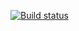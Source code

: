 [![Build status](https://ci.appveyor.com/api/projects/status/bjqopo6p8faf6yd0?svg=true)](https://ci.appveyor.com/project/krich13/api-ci)
